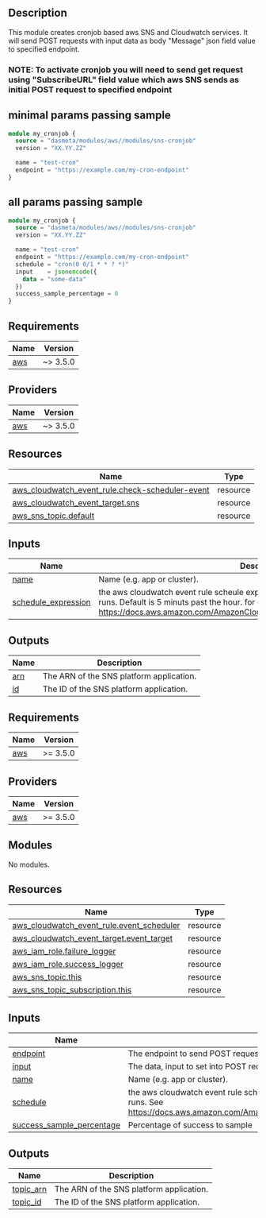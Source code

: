 ## Description

This module creates cronjob based aws SNS and Cloudwatch services. It will send POST requests with input data as body "Message" json field value to specified endpoint.

### NOTE: To activate cronjob you will need to send get request using "SubscribeURL" field value which aws SNS sends as initial POST request to specified endpoint

## minimal params passing sample
```terraform
module my_cronjob {
  source = "dasmeta/modules/aws//modules/sns-cronjob"
  version = "XX.YY.ZZ"

  name = "test-cron"
  endpoint = "https://example.com/my-cron-endpoint"
}
```

## all params passing sample
```terraform
module my_cronjob {
  source = "dasmeta/modules/aws//modules/sns-cronjob"
  version = "XX.YY.ZZ"

  name = "test-cron"
  endpoint = "https://example.com/my-cron-endpoint"
  schedule = "cron(0 0/1 * * ? *)"
  input    = jsonencode({
    data = "some-data"
  })
  success_sample_percentage = 0
}
```

## Requirements

| Name | Version |
|------|---------|
| <a name="requirement_aws"></a> [aws](#requirement\_aws) | ~> 3.5.0 |

## Providers

| Name | Version |
|------|---------|
| <a name="provider_aws"></a> [aws](#provider\_aws) | ~> 3.5.0 |


## Resources

| Name | Type |
|------|------|
| [aws_cloudwatch_event_rule.check-scheduler-event](https://registry.terraform.io/providers/hashicorp/aws/latest/docs/resources/cloudwatch_event_rule) | resource |
| [aws_cloudwatch_event_target.sns](https://registry.terraform.io/providers/hashicorp/aws/latest/docs/resources/cloudwatch_event_target) | resource |
| [aws_sns_topic.default](https://registry.terraform.io/providers/hashicorp/aws/latest/docs/resources/sns_topic) | resource |

## Inputs

| Name | Description | Type | Default | Required |
|------|-------------|------|---------|:--------:|
| <a name="input_name"></a> [name](#input\_name) | Name (e.g. app or cluster). | `string` | `""` | no |
| <a name="input_schedule_expression"></a> [schedule\_expression](#input\_schedule\_expression) | the aws cloudwatch event rule scheule expression that specifies when the scheduler runs. Default is 5 minuts past the hour. for debugging use 'rate(5 minutes)'. See https://docs.aws.amazon.com/AmazonCloudWatch/latest/events/ScheduledEvents.html | `any` | `"cron(* * * * ? *)"` | no |

## Outputs

| Name | Description |
|------|-------------|
| <a name="output_arn"></a> [arn](#output\_arn) | The ARN of the SNS platform application. |
| <a name="output_id"></a> [id](#output\_id) | The ID of the SNS platform application. |

<!-- BEGIN_TF_DOCS -->
## Requirements

| Name | Version |
|------|---------|
| <a name="requirement_aws"></a> [aws](#requirement\_aws) | >= 3.5.0 |

## Providers

| Name | Version |
|------|---------|
| <a name="provider_aws"></a> [aws](#provider\_aws) | >= 3.5.0 |

## Modules

No modules.

## Resources

| Name | Type |
|------|------|
| [aws_cloudwatch_event_rule.event_scheduler](https://registry.terraform.io/providers/hashicorp/aws/latest/docs/resources/cloudwatch_event_rule) | resource |
| [aws_cloudwatch_event_target.event_target](https://registry.terraform.io/providers/hashicorp/aws/latest/docs/resources/cloudwatch_event_target) | resource |
| [aws_iam_role.failure_logger](https://registry.terraform.io/providers/hashicorp/aws/latest/docs/resources/iam_role) | resource |
| [aws_iam_role.success_logger](https://registry.terraform.io/providers/hashicorp/aws/latest/docs/resources/iam_role) | resource |
| [aws_sns_topic.this](https://registry.terraform.io/providers/hashicorp/aws/latest/docs/resources/sns_topic) | resource |
| [aws_sns_topic_subscription.this](https://registry.terraform.io/providers/hashicorp/aws/latest/docs/resources/sns_topic_subscription) | resource |

## Inputs

| Name | Description | Type | Default | Required |
|------|-------------|------|---------|:--------:|
| <a name="input_endpoint"></a> [endpoint](#input\_endpoint) | The endpoint to send POST request data to, the contents will vary with the protocol. | `string` | n/a | yes |
| <a name="input_input"></a> [input](#input\_input) | The data, input to set into POST request body Message field. | `any` | `{}` | no |
| <a name="input_name"></a> [name](#input\_name) | Name (e.g. app or cluster). | `string` | n/a | yes |
| <a name="input_schedule"></a> [schedule](#input\_schedule) | the aws cloudwatch event rule schedule expression that specifies when the scheduler runs. See https://docs.aws.amazon.com/AmazonCloudWatch/latest/events/ScheduledEvents.html | `any` | `"cron(* * * * ? *)"` | no |
| <a name="input_success_sample_percentage"></a> [success\_sample\_percentage](#input\_success\_sample\_percentage) | Percentage of success to sample | `string` | `100` | no |

## Outputs

| Name | Description |
|------|-------------|
| <a name="output_topic_arn"></a> [topic\_arn](#output\_topic\_arn) | The ARN of the SNS platform application. |
| <a name="output_topic_id"></a> [topic\_id](#output\_topic\_id) | The ID of the SNS platform application. |
<!-- END_TF_DOCS -->